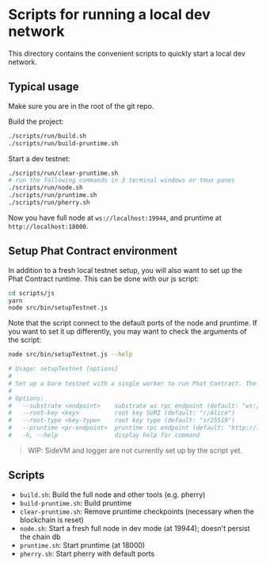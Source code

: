 # Scripts for running a local dev network

This directory contains the convenient scripts to quickly start a local dev network.

## Typical usage

Make sure you are in the root of the git repo.

Build the project:

```bash
./scripts/run/build.sh
./scripts/run/build-pruntime.sh
```

Start a dev testnet:

```bash
./scripts/run/clear-pruntime.sh
# run the following commands in 3 terminal windows or tmux panes
./scripts/run/node.sh
./scripts/run/pruntime.sh
./scripts/run/pherry.sh
```

Now you have full node at `ws://localhost:19944`, and pruntime at `http://localhost:18000`.

## Setup Phat Contract environment

In addition to a fresh local testnet setup, you will also want to set up the Phat Contract runtime. This can be done with our js script:

```bash
cd scripts/js
yarn
node src/bin/setupTestnet.js
```

Note that the script connect to the default ports of the node and pruntime. If you want to set it up differently, you may want to check the arguments of the script:

```bash
node src/bin/setupTestnet.js --help

# Usage: setupTestnet [options]
#
# Set up a bare testnet with a single worker to run Phat Contract. The worker will be the only Gatekeeper and the worker to run contracts.
#
# Options:
#   --substrate <endpoint>    substrate ws rpc endpoint (default: "ws://localhost:19944")
#   --root-key <key>          root key SURI (default: "//Alice")
#   --root-type <key-type>    root key type (default: "sr25519")
#   --pruntime <pr-endpoint>  pruntime rpc endpoint (default: "http://localhost:18000")
#   -h, --help                display help for command
```

> WIP: SideVM and logger are not currently set up by the script yet.

## Scripts

- `build.sh`: Build the full node and other tools (e.g. pherry)
- `build-pruntime.sh`: Build pruntime
- `clear-pruntime.sh`: Remove pruntime checkpoints (necessary when the blockchain is reset)
- `node.sh`: Start a fresh full node in dev mode (at 19944); doesn't persist the chain db
- `pruntime.sh`: Start pruntime (at 18000)
- `pherry.sh`: Start pherry with default ports


